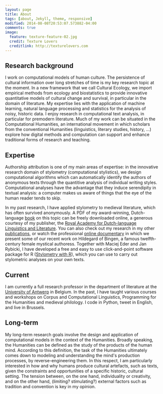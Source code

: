 ```yaml
---
layout: page
title: About
tags: [about, Jekyll, theme, responsive]
modified: 2014-08-08T20:53:07.573882-04:00
comments: true
image:
  feature: texture-feature-02.jpg
  credit: Texture Lovers
  creditlink: http://texturelovers.com
---
```


## Research background

I work on computational models of human culture. The persistence of cultural information over long stretches of time is my key research topic at the moment. In a new framework that we call Cultural Ecology, we import empirical methods from ecology and biostatistics to provide innovative quantitative models of cultural change and survival, in particular in the domain of literature. My expertise lies with the application of machine learning, natural language processing and statistics for the analysis of noisy, historic data. I enjoy research in computational text analysis, in particular for premodern literature. Much of my work can be situated in the Computational Humanities, an international movement in which scholars from the conventional Humanities (linguistics, literary studies, history, ...) explore how digital methods and computation can support and enhance traditional forms of research and teaching. 

## Expertise

Authorship attribution is one of my main areas of expertise: in the innovative research domain of stylometry (computational stylistics), we design computational algorithms which can automatically identify the authors of anonymous texts through the quantitive analysis of individual writing styles. Computational analyses have the advantage that they induce serendipity in textual analysis: a computer makes us aware of things that the eye of the human reader tends to skip.

In my past research, I have applied stylometry to medieval literature, which has often survived anonymously. A PDF of my award-winning, Dutch-language [book](http://kantl.be/doc/HetGewichtVanDeAuteur_Kestemont2013.pdf) on this topic can be freely downloaded online, a generous courtesy of my publisher, the [Royal Academy for Dutch-language Linguistics and Literature](http://www.kantl.be/). You can also check out my research in my other [publications](http://mikekestemont.github.io/publications/), or watch the professional [online documentary](http://vimeo.com/70881172) in which we present some of our recent work on Hildegard of Bingen, a famous twelfth-century female mystical authoress. Together with Maciej Eder and Jan Rybicki, I have developed a free and easy to use click-and-point software package for R ([Stylometry with R](https://sites.google.com/site/computationalstylistics/)), which you can use to carry out stylometric analyses on your own texts.

## Current

I am currently a full research professor in the department of literature at the [University of Antwerp](https://www.uantwerpen.be/en/) in Belgium. In the past, I have taught various courses and workshops on Corpus and Computational Linguistics, Programming for the Humanities and medieval philology. I code in Python, tweet in English, and live in Brussels.

## Long-term

My long-term research goals involve the design and application of computational models in the context of the Humanities. Broadly speaking, the Humanities can be defined as the study of the products of the human mind. According to this definition, the task of the Humanities ultimately comes down to modeling and understanding the mind's production processes, by reverse-engineering them. In this respect, I am particularly interested in how and why humans produce cultural artefacts, such as texts, given the constraints and opportunities of a specific historic, cultural setting. The tension between, on the one hand, individuality or creativity, and on the other hand, (limiting? stimulating?) external factors such as tradition and convention is key in my opinion.

